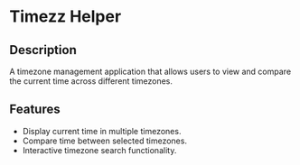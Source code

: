 # Timezz Helper

## Description
A timezone management application that allows users to view and compare the current time across different timezones.

## Features
- Display current time in multiple timezones.
- Compare time between selected timezones.
- Interactive timezone search functionality.

